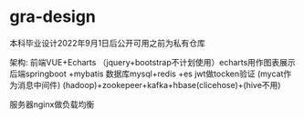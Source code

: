 # gra-design
本科毕业设计2022年9月1日后公开可用之前为私有仓库

架构:
前端VUE+Echarts  （jquery+bootstrap不计划使用）echarts用作图表展示
后端springboot +mybatis   数据库mysql+redis +es
    jwt做tocken验证 (mycat作为消息中间件)
(hadoop)+zookepeer+kafka+hbase(clicehose)+(hive不用)

服务器nginx做负载均衡
